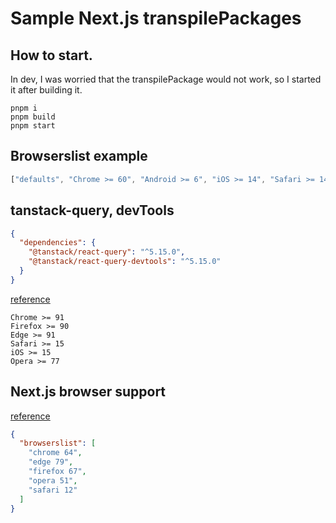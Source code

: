 # Sample Next.js transpilePackages

## How to start.

In dev, I was worried that the transpilePackage would not work, so I started it after building it.

```shell
pnpm i
pnpm build
pnpm start
```

## Browserslist example

```typescript
["defaults", "Chrome >= 60", "Android >= 6", "iOS >= 14", "Safari >= 14"];
```

## tanstack-query, devTools

```json
{
  "dependencies": {
    "@tanstack/react-query": "^5.15.0",
    "@tanstack/react-query-devtools": "^5.15.0"
  }
}
```

[reference](https://tanstack.com/query/latest/docs/react/installation#requirements)

```
Chrome >= 91
Firefox >= 90
Edge >= 91
Safari >= 15
iOS >= 15
Opera >= 77
```

## Next.js browser support

[reference](https://nextjs.org/docs/architecture/supported-browsers)

```json
{
  "browserslist": [
    "chrome 64",
    "edge 79",
    "firefox 67",
    "opera 51",
    "safari 12"
  ]
}
```
